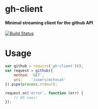 # gh-client
#### Minimal streaming client for the github API

[![Build Status](https://travis-ci.org/derekr/github-client.png?branch=master)](https://travis-ci.org/derekr/github-client)

# Usage

```js
var github = require('gh-client')();
var request = github({
    method: 'GET',
    uri:    '/users/octocat'
}).pipe(process.stdout);

request.on('error', function (err) {
    // Oh noes! 
});
```

